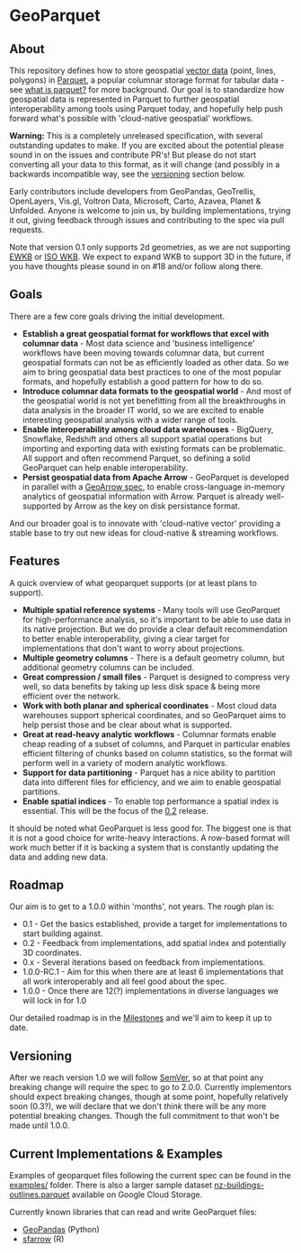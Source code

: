 # GeoParquet

## About

This repository defines how to store geospatial [vector data](https://gisgeography.com/spatial-data-types-vector-raster/) (point, 
lines, polygons) in [Parquet](https://parquet.apache.org/), a popular columnar storage format for tabular data - see 
[what is parquet?](https://databricks.com/glossary/what-is-parquet ) for more background. Our goal is to standardize how 
geospatial data is represented in Parquet to further geospatial interoperability among tools using Parquet today, and hopefully 
help push forward what's possible with 'cloud-native geospatial' workflows. 

**Warning:** This is a completely unreleased specification, with several outstanding updates to make. If you are excited about the potential 
please sound in on the issues and contribute PR's! But please do not start converting all your data to this format, as it will change 
(and possibly in a backwards incompatible way, see the [versioning](#versioning) section below.

Early contributors include developers from GeoPandas, GeoTrellis, OpenLayers, Vis.gl, Voltron Data, Microsoft, Carto, Azavea, Planet & Unfolded. 
Anyone is welcome to join us, by building implementations, trying it out, giving feedback through issues and contributing to the spec via pull requests.

Note that version 0.1 only supports 2d geometries, as we are not supporting [EWKB](https://libgeos.org/specifications/wkb/#extended-wkb) or 
[ISO WKB](https://libgeos.org/specifications/wkb/#iso-wkb). We expect to expand WKB to support 3D in the future, if you have thoughts please 
sound in on #18 and/or follow along there.

## Goals

There are a few core goals driving the initial development.

* **Establish a great geospatial format for workflows that excel with columnar data** - Most data science and 'business intelligence' workflows have been moving
 towards columnar data, but current geospatial formats can not be as efficiently loaded as other data. So we aim to bring geospatial data best practices to one
 of the most popular formats, and hopefully establish a good pattern for how to do so.
* **Introduce columnar data formats to the geospatial world** - And most of the geospatial world is not yet benefitting from all the breakthroughs in data analysis
 in the broader IT world, so we are excited to enable interesting geospatial analysis with a wider range of tools.
* **Enable interoperability among cloud data warehouses** - BigQuery, Snowflake, Redshift and others all support spatial operations but importing and exporting data 
 with existing formats can be problematic. All support and often recommend Parquet, so defining a solid GeoParquet can help enable interoperability.
* **Persist geospatial data from Apache Arrow** - GeoParquet is developed in parallel with a [GeoArrow spec](https://github.com/geopandas/geo-arrow-spec), to 
 enable cross-language in-memory analytics of geospatial information with Arrow. Parquet is already well-supported by Arrow as the key on disk persistance format.

And our broader goal is to innovate with 'cloud-native vector' providing a stable base to try out new ideas for cloud-native & streaming workflows. 


## Features

A quick overview of what geoparquet supports (or at least plans to support).

* **Multiple spatial reference systems** - Many tools will use GeoParquet for high-performance analysis, so it's important to be able to use data in its
 native projection. But we do provide a clear default recommendation to better enable interoperability, giving a clear target for implementations that don't want to
 worry about projections.
* **Multiple geometry columns** - There is a default geometry column, but additional geometry columns can be included.
* **Great compression / small files** - Parquet is designed to compress very well, so data benefits by taking up less disk space & being more efficient over
 the network.
* **Work with both planar and spherical coordinates** - Most cloud data warehouses support spherical coordinates, and so GeoParquet aims to help persist those 
 and be clear about what is supported.
* **Great at read-heavy analytic workflows** - Columnar formats enable cheap reading of a subset of columns, and Parquet in particular enables efficient filtering 
 of chunks based on column statistics, so the format will perform well in a variety of modern analytic workflows.
* **Support for data partitioning** - Parquet has a nice ability to partition data into different files for efficiency, and we aim to enable geospatial partitions.
* **Enable spatial indices** - To enable top performance a spatial index is essential. This will be the focus of the 
 [0.2](https://github.com/opengeospatial/geoparquet/milestone/2) release.
 
It should be noted what GeoParquet is less good for. The biggest one is that it is not a good choice for write-heavy interactions. A row-based format
will work much better if it is backing a system that is constantly updating the data and adding new data. 

## Roadmap

Our aim is to get to a 1.0.0 within 'months', not years. The rough plan is:

* 0.1 - Get the basics established, provide a target for implementations to start building against.
* 0.2 - Feedback from implementations, add spatial index and potentially 3D coordinates.
* 0.x - Several iterations based on feedback from implementations.
* 1.0.0-RC.1 - Aim for this when there are at least 6 implementations that all work interoperably and all feel good about the spec.
* 1.0.0 - Once there are 12(?) implementations in diverse languages we will lock in for 1.0

Our detailed roadmap is in the [Milestones](https://github.com/opengeospatial/geoparquet/milestones) and we'll aim to keep it up to date.


## Versioning

After we reach version 1.0 we will follow [SemVer](https://semver.org/), so at that point any breaking change will require the spec to go to 2.0.0.
Currently implementors should expect breaking changes, though at some point, hopefully relatively soon (0.3?), we will declare that we don't *think* there
will be any more potential breaking changes. Though the full commitment to that won't be made until 1.0.0. 

## Current Implementations & Examples

Examples of geoparquet files following the current spec can be found in the [examples/](examples/) folder. There is also a 
larger sample dataset [nz-buildings-outlines.parquet](https://storage.googleapis.com/open-geodata/linz-examples/nz-buildings-outlines.parquet)
available on Google Cloud Storage.

Currently known libraries that can read and write GeoParquet files:

* [GeoPandas](https://geopandas.org/en/stable/docs/user_guide/io.html#apache-parquet-and-feather-file-formats) (Python)
* [sfarrow](https://wcjochem.github.io/sfarrow/index.html) (R)

